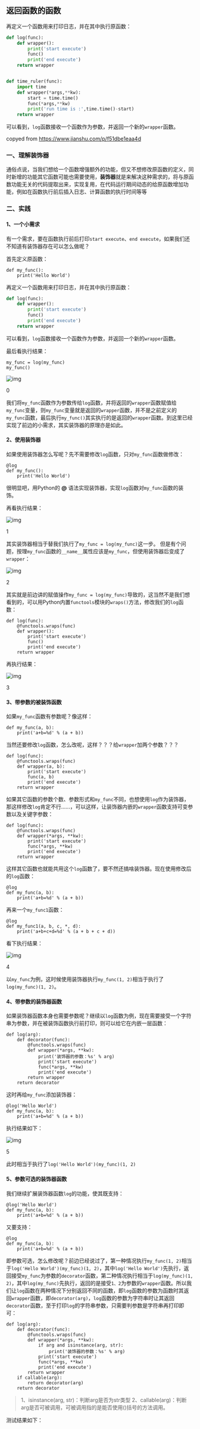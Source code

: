 ##  返回函数的函数

再定义一个函数用来打印日志，并在其中执行原函数：

```python
def log(func):
    def wrapper():
        print('start execute')
        func()
        print('end execute')
    return wrapper


def time_ruler(func):
    import time
    def wrapper(*args,**kw):
        start = time.time()
        func(*args,**kw)
        print('run time is :',time.time()-start)
    return wrapper

```

可以看到，`log`函数接收一个函数作为参数，并返回一个新的`wrapper`函数。

copyed from  https://www.jianshu.com/p/f51dbe1eaa4d

### 一、理解装饰器

通俗点说，当我们想给一个函数增强额外的功能，但又不想修改原函数的定义，同时新增的功能其它函数可能也需要使用，**装饰器**就是来解决这种需求的，将与原函数功能无关的代码提取出来，实现复用，在代码运行期间动态的给原函数增加功能，例如在函数执行前后插入日志、计算函数的执行时间等等

### 二、实践

#### 1、一个小需求

有一个需求，要在函数执行前后打印`start execute`、`end execute`，如果我们还不知道有装饰器存在可以怎么做呢？

首先定义原函数：

```
def my_func():
    print('Hello World')
```

再定义一个函数用来打印日志，并在其中执行原函数：

```python
def log(func):
    def wrapper():
        print('start execute')
        func()
        print('end execute')
    return wrapper
```

可以看到，`log`函数接收一个函数作为参数，并返回一个新的`wrapper`函数。

最后看执行结果：

```
my_func = log(my_func)
my_func()
```

![img](//upload-images.jianshu.io/upload_images/1633070-aef573dd9a949453.PNG?imageMogr2/auto-orient/strip%7CimageView2/2/w/228)

0

我们将`my_func`函数作为参数传给`log`函数，并将返回的`wrapper`函数赋值给`my_func`变量，则`my_func`变量就是返回的`wrapper`函数，并不是之前定义的`my_func`函数，最后执行`my_func()`其实执行的是返回的`wrapper`函数。到这里已经实现了前边的小需求，其实装饰器的原理亦是如此。

#### 2、使用装饰器

如果使用装饰器怎么写呢？先不需要修改`log`函数，只对`my_func`函数做修改：

```
@log
def my_func():
    print('Hello World')
```

很明显吧，用Python的 **@** 语法实现装饰器，实现`log`函数对`my_func`函数的装饰。

再看执行结果：

 

![img](//upload-images.jianshu.io/upload_images/1633070-53302fdc8919e6a5.PNG?imageMogr2/auto-orient/strip%7CimageView2/2/w/130)

1

其实装饰器相当于替我们执行了`my_func = log(my_func)`这一步。
 但是有个问题，按理`my_func`函数的`__name__`属性应该是`my_func`，但使用装饰器后变成了`wrapper`：

![img](//upload-images.jianshu.io/upload_images/1633070-803f7c218dcbc3be.PNG?imageMogr2/auto-orient/strip%7CimageView2/2/w/173)

2

其实就是前边讲的赋值操作`my_func = log(my_func)`导致的，这当然不是我们想看到的，可以用Python内置`functools`模块的`wraps()`方法，修改我们的`log`函数：

```
def log(func):
    @functools.wraps(func)
    def wrapper():
        print('start execute')
        func()
        print('end execute')
    return wrapper
```

再执行结果：

 

![img](//upload-images.jianshu.io/upload_images/1633070-505178189cfd0ff4.PNG?imageMogr2/auto-orient/strip%7CimageView2/2/w/190)

3

#### 3、带参数的被装饰函数

如果`my_func`函数有参数呢？像这样：

```
def my_func(a, b):
    print('a+b=%d' % (a + b))
```

当然还要修改`log`函数，怎么改呢，这样？？？给`wrapper`加两个参数？？？

```
def log(func):
    @functools.wraps(func)
    def wrapper(a, b):
        print('start execute')
        func(a, b)
        print('end execute')
    return wrapper
```

如果其它函数的参数个数、参数形式和`my_func`不同，也想使用`log`作为装饰器，那这样修改`log`肯定不行......，可以这样，让装饰器内嵌的`wrapper`函数支持可变参数以及关键字参数：

```
def log(func):
    @functools.wraps(func)
    def wrapper(*args, **kw):
        print('start execute')
        func(*args, **kw)
        print('end execute')
    return wrapper
```

这样其它函数也就能共用这个`log`函数了，要不然还搞啥装饰器。现在使用修改后的`log`函数：

```
@log
def my_func(a, b):
    print('a+b=%d' % (a + b))
```

再来一个`my_func1`函数：

```
@log
def my_func1(a, b, c, *, d):
    print('a+b+c+d=%d' % (a + b + c + d))
```

看下执行结果：

 

![img](//upload-images.jianshu.io/upload_images/1633070-62238e8196d81fb8.PNG?imageMogr2/auto-orient/strip%7CimageView2/2/w/227)

4

以`my_func`为例，这时候使用装饰器执行`my_func(1, 2)`相当于执行了`log(my_func)(1, 2)`。

#### 4、带参数的装饰器函数

如果装饰器函数本身也需要参数呢？继续以`log`函数为例，现在需要接受一个字符串为参数，并在被装饰函数执行前打印，则可以给它在内嵌一层函数：

```
def log(arg):
    def decorator(func):
        @functools.wraps(func)
        def wrapper(*args, **kw):
            print('装饰器的参数：%s' % arg)
            print('start execute')
            func(*args, **kw)
            print('end execute')
        return wrapper
    return decorator
```

这时再给`my_func`添加装饰器：

```
@log('Hello World')
def my_func(a, b):
    print('a+b=%d' % (a + b))
```

执行结果如下：

 

![img](//upload-images.jianshu.io/upload_images/1633070-ad1bf6edf02b680f.PNG?imageMogr2/auto-orient/strip%7CimageView2/2/w/217)

5

此时相当于执行了`log('Hello World')(my_func)(1, 2)`

#### 5、参数可选的装饰器函数

我们继续扩展装饰器函数`log`的功能，使其既支持：

```
@log('Hello World')
def my_func(a, b):
    print('a+b=%d' % (a + b))
```

又要支持：

```
@log
def my_func(a, b):
    print('a+b=%d' % (a + b))
```

即参数可选，怎么修改呢？前边已经说过了，第一种情况执行`my_func(1, 2)`相当于`log('Hello World')(my_func)(1, 2)`，其中`log('Hello World')`先执行，返回接受`my_func`为参数的`decorator`函数，第二种情况执行相当于`log(my_func)(1, 2)`，其中`log(my_func)`先执行，返回的是接受`1、2`为参数的`wrapper`函数。所以我们让`log`函数在两种情况下分别返回不同的函数，即`log`函数的参数为函数时其返回`wrapper`函数，即`decorator(arg)`，`log`函数的参数为字符串时让其返回`decorator`函数，至于打印`log`的字符串参数，只需要判参数是字符串再打印即可：

```
def log(arg):
    def decorator(func):
        @functools.wraps(func)
        def wrapper(*args, **kw):
            if arg and isinstance(arg, str):
                print('装饰器的参数：%s' % arg)
            print('start execute')
            func(*args, **kw)
            print('end execute')
        return wrapper
    if callable(arg):
        return decorator(arg)
    return decorator
```

> 1、isinstance(arg, str)：判断arg是否为str类型
>  2、callable(arg)：判断arg是否可被调用，可被调用指的是能否使用()括号的方法调用。

测试结果如下：

 

 

 

 

 
